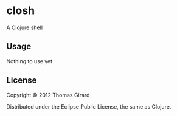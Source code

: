 # closh

A Clojure shell

## Usage

Nothing to use yet

## License

Copyright © 2012 Thomas Girard

Distributed under the Eclipse Public License, the same as Clojure.
